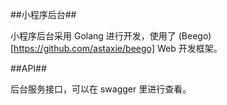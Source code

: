 ##小程序后台##

小程序后台采用 Golang 进行开发，使用了 (Beego)[https://github.com/astaxie/beego] Web 开发框架。


##API##

后台服务接口，可以在 swagger 里进行查看。


